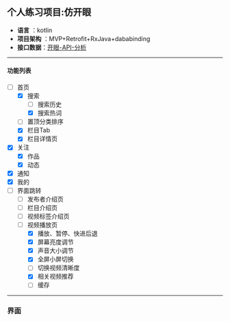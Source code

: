 ## **个人练习项目:仿开眼**

  * **语言**     ：kotlin
  * **项目架构** ：MVP+Retrofit+RxJava+dababinding
  * **接口数据**：[开眼-API-分析](https://github.com/1136535305/Eyepetizer/wiki/%E5%BC%80%E7%9C%BC-API-%E6%8E%A5%E5%8F%A3%E5%88%86%E6%9E%90)

----

#### **功能列表**
  - [ ] 首页
    - [x] 搜索
      - [ ] 搜索历史
      - [x] 搜索热词
    - [ ] 置顶分类排序
    - [x] 栏目Tab
    - [x] 栏目详情页
  - [x] 关注
    - [x] 作品
    - [x] 动态
  - [x] 通知
  - [x] 我的
  - [ ] 界面跳转
      - [ ] 发布者介绍页
      - [ ] 栏目介绍页
      - [ ] 视频标签介绍页
      - [ ] 视频播放页
        - [x] 播放、暂停、快进后退
        - [x] 屏幕亮度调节
        - [x] 声音大小调节
        - [x] 全屏小屏切换
        - [ ] 切换视频清晰度
        - [x] 相关视频推荐
        - [ ] 缓存
   
----
### **界面**
